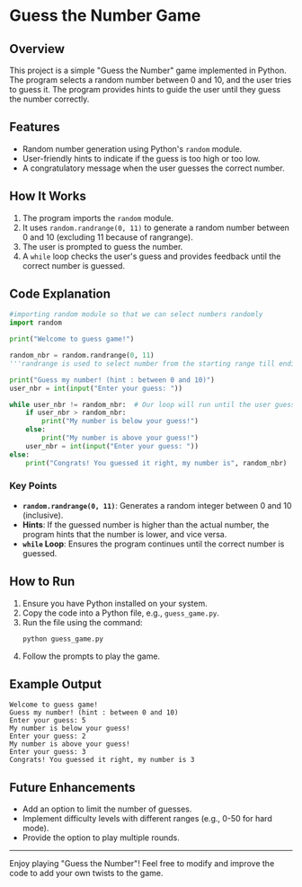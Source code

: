# Guess the Number Game

## Overview
This project is a simple "Guess the Number" game implemented in Python. The program selects a random number between 0 and 10, and the user tries to guess it. The program provides hints to guide the user until they guess the number correctly.

## Features
- Random number generation using Python's `random` module.
- User-friendly hints to indicate if the guess is too high or too low.
- A congratulatory message when the user guesses the correct number.

## How It Works
1. The program imports the `random` module.
2. It uses `random.randrange(0, 11)` to generate a random number between 0 and 10 (excluding 11 because of rangrange).
3. The user is prompted to guess the number.
4. A `while` loop checks the user's guess and provides feedback until the correct number is guessed.

## Code Explanation
```python
#importing random module so that we can select numbers randomly
import random

print("Welcome to guess game!")

random_nbr = random.randrange(0, 11)
'''randrange is used to select number from the starting range till ending range (excluding end).'''

print("Guess my number! (hint : between 0 and 10)")
user_nbr = int(input("Enter your guess: "))

while user_nbr != random_nbr:  # Our loop will run until the user guesses it correctly.
    if user_nbr > random_nbr:
        print("My number is below your guess!")
    else:
        print("My number is above your guess!")
    user_nbr = int(input("Enter your guess: "))
else:
    print("Congrats! You guessed it right, my number is", random_nbr)
```

### Key Points
- **`random.randrange(0, 11)`**: Generates a random integer between 0 and 10 (inclusive).
- **Hints**: If the guessed number is higher than the actual number, the program hints that the number is lower, and vice versa.
- **`while` Loop**: Ensures the program continues until the correct number is guessed.

## How to Run
1. Ensure you have Python installed on your system.
2. Copy the code into a Python file, e.g., `guess_game.py`.
3. Run the file using the command:
   ```bash
   python guess_game.py
   ```
4. Follow the prompts to play the game.

## Example Output
```
Welcome to guess game!
Guess my number! (hint : between 0 and 10)
Enter your guess: 5
My number is below your guess!
Enter your guess: 2
My number is above your guess!
Enter your guess: 3
Congrats! You guessed it right, my number is 3
```

## Future Enhancements
- Add an option to limit the number of guesses.
- Implement difficulty levels with different ranges (e.g., 0-50 for hard mode).
- Provide the option to play multiple rounds.
---

Enjoy playing "Guess the Number"! Feel free to modify and improve the code to add your own twists to the game.

